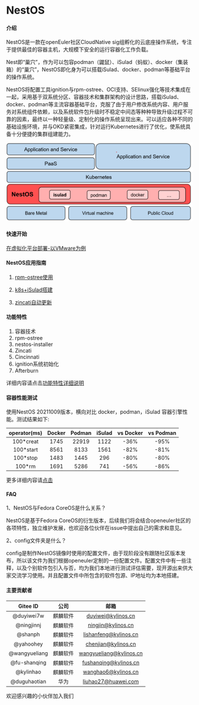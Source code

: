 # NestOS

#### 介绍
NestOS是一款在openEuler社区CloudNative sig组孵化的云底座操作系统，专注于提供最佳的容器主机，大规模下安全的运行容器化工作负载。

Nest即“巢穴”，作为可以包容podman（鼹鼠）、iSulad（蚂蚁）、docker（集装箱）的“巢穴”，NestOS即化身为可以搭载iSulad、docker、podman等基础平台的操作系统。

NestOS将配置工具ignition与rpm-ostree、OCI支持、SElinux强化等技术集成在一起，采用基于双系统分区、容器技术和集群架构的设计思路，搭载iSulad、docker、podman等主流容器基础平台，克服了由于用户修改系统内容、用户服务对系统组件依赖，以及系统软件包升级时不稳定中间态等种种导致升级过程不可靠的因素，最终以一种轻量级、定制化的操作系统呈现出来。可以适应各种不同的基础设施环境，并与OKD紧密集成，针对运行Kubernetes进行了优化，使系统具备十分便捷的集群组建能力。 

![image-20211015170943884](graph/README/image-20211015170943884.png)

#### 快速开始
[在虚拟化平台部署-以VMware为例](https://gitee.com/openeuler/NestOS/blob/master/docs/%E5%BF%AB%E9%80%9F%E5%BC%80%E5%A7%8B.md)

#### NestOS应用指南
1.  [rpm-ostree使用](https://gitee.com/openeuler/NestOS/blob/master/docs/rpm-ostree%E4%BD%BF%E7%94%A8.md)

2.  [k8s+iSulad搭建](https://gitee.com/openeuler/NestOS/blob/master/docs/K8S+iSulad%E6%90%AD%E5%BB%BA.md)

3.  [zincati自动更新](https://gitee.com/openeuler/NestOS/blob/master/docs/zincati%E8%87%AA%E5%8A%A8%E6%9B%B4%E6%96%B0%E4%BD%BF%E7%94%A8.md)

#### 功能特性

1.  容器技术
2.  rpm-ostree
3.  nestos-installer
4.  Zincati
5.  Cincinnati
6.  ignition系统初始化
7.  Afterburn

详细内容请点击[功能特性详细说明](https://gitee.com/openeuler/NestOS/blob/master/docs/%E5%8A%9F%E8%83%BD%E7%89%B9%E6%80%A7%E6%8F%8F%E8%BF%B0.md)

#### 容器性能测试

使用NestOS 20211009版本，横向对比 docker，podman，iSulad 容器引擎性能。测试结果如下:

| operator(ms) | Docker | Podman | iSulad | vs Docker | vs Podman |
| :----------: | :----: | :----: | :----: | :-------: | :-------: |
|  100*creat   |  1745  | 22919  |  1122  |   -36%    |   -95%    |
|  100*start   |  8561  |  8133  |  1561  |   -82%    |   -81%    |
|   100*stop   |  1483  |  1445  |  296   |   -80%    |   -80%    |
|    100*rm    |  1691  |  5286  |  741   |   -56%    |   -86%    |

更多详细内容请[点击](https://gitee.com/openeu/NestOS/blob/master/docs/%E6%80%A7%E8%83%BD%E5%AF%B9%E6%AF%94%E6%B5%8B%E8%AF%95.md)

#### FAQ

1、NestOS与Fedora CoreOS是什么关系？

NestOS是基于Fedora CoreOS的衍生版本，后续我们将会结合openeuler社区的各项特性，独立维护发展，也欢迎各位伙伴在issue中提出自己的需求和意见。

2、config文件夹是什么？

config是制作NestOS镜像时使用的配置文件，由于现阶段没有跟随社区版本发布，所以该文件为我们根据openeuler定制的一份配置文件。配置文件中有一些注释，以及个别软件包引入与否，均为我们本地进行测试评估需要，现开源出来供大家交流学习使用。并且配置文件中所包含的软件包源、IP地址均为本地搭建。

#### 主要贡献者

|   Gitee ID    |   公司   |          邮箱           |
| :-----------: | :------: | :---------------------: |
|  @duyiwei7w   | 麒麟软件 |   duyiwei@kylinos.cn    |
|  @ningjinnj   | 麒麟软件 |   ningjin@kylinos.cn    |
|    @shanph    | 麒麟软件 |  lishanfeng@kylinos.cn  |
|   @yahoohey   | 麒麟软件 |   chenjian@kylinos.cn   |
| @wangyueliang | 麒麟软件 | wangyueliang@kylinos.cn |
| @fu-shanqing  | 麒麟软件 |  fushanqing@kylinos.cn  |
|   @kylinhao   | 麒麟软件 |   wanghao6@kylinos.cn   |
| @duguhaotian  |   华为   |   liuhao27@huawei.com   |

欢迎感兴趣的小伙伴加入我们